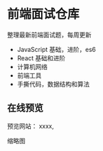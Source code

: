 # 前端面试仓库

整理最新前端面试题，每周更新

- JavaScript 基础，进阶，es6
- React 基础和进阶
- 计算机网络
- 前端工具
- 手撕代码，数据结构和算法

## 在线预览

预览网站： xxxx,

缩略图
